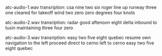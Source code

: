
atc-audio-1.wav transription: csa nine two six roger line up runway three one cleared for takeoff wind two zero zero degrees four knots

atc-audio-2.wav transription: radar good aftenoon eight delta inbound to tusin maintaining three four zero

atc-audio-3.wav transription: easy two five eight quebec resume own navigation to the left proceed direct to cerno left to cerno easy two five eight quebec